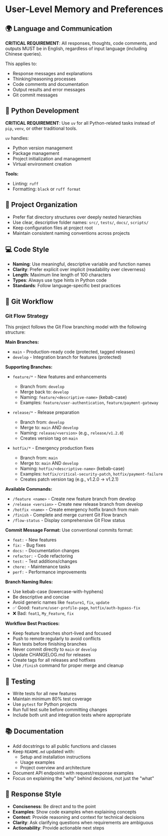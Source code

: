 # User-Level Memory and Preferences

## 🌍 Language and Communication
**CRITICAL REQUIREMENT**: All responses, thoughts, code comments, and outputs MUST be in English, regardless of input language (including Chinese queries).

This applies to:
- Response messages and explanations
- Thinking/reasoning processes
- Code comments and documentation
- Output results and error messages
- Git commit messages

## 🐍 Python Development
**CRITICAL REQUIREMENT**: Use `uv` for all Python-related tasks instead of `pip`, `venv`, or other traditional tools.

`uv` handles:
- Python version management
- Package management
- Project initialization and management
- Virtual environment creation

**Tools:**
- Linting: `ruff`
- Formatting: `black` or `ruff format`

## 📁 Project Organization
- Prefer flat directory structures over deeply nested hierarchies
- Use clear, descriptive folder names: `src/`, `tests/`, `docs/`, `scripts/`
- Keep configuration files at project root
- Maintain consistent naming conventions across projects

## 💻 Code Style
- **Naming**: Use meaningful, descriptive variable and function names
- **Clarity**: Prefer explicit over implicit (readability over cleverness)
- **Length**: Maximum line length of 100 characters
- **Types**: Always use type hints in Python code
- **Standards**: Follow language-specific best practices

## 🔄 Git Workflow

### Git Flow Strategy
This project follows the Git Flow branching model with the following structure:

**Main Branches:**
- `main` - Production-ready code (protected, tagged releases)
- `develop` - Integration branch for features (protected)

**Supporting Branches:**
- `feature/*` - New features and enhancements
  - Branch from: `develop`
  - Merge back to: `develop`
  - Naming: `feature/<descriptive-name>` (kebab-case)
  - Examples: `feature/user-authentication`, `feature/payment-gateway`

- `release/*` - Release preparation
  - Branch from: `develop`
  - Merge to: `main` AND `develop`
  - Naming: `release/<version>` (e.g., `release/v1.2.0`)
  - Creates version tag on `main`

- `hotfix/*` - Emergency production fixes
  - Branch from: `main`
  - Merge to: `main` AND `develop`
  - Naming: `hotfix/<descriptive-name>` (kebab-case)
  - Examples: `hotfix/critical-security-patch`, `hotfix/payment-failure`
  - Creates patch version tag (e.g., v1.2.0 → v1.2.1)

**Available Commands:**
- `/feature <name>` - Create new feature branch from develop
- `/release <version>` - Create new release branch from develop
- `/hotfix <name>` - Create emergency hotfix branch from main
- `/finish` - Complete and merge current Git Flow branch
- `/flow-status` - Display comprehensive Git Flow status

**Commit Message Format:**
Use conventional commits format:
- `feat:` - New features
- `fix:` - Bug fixes
- `docs:` - Documentation changes
- `refactor:` - Code refactoring
- `test:` - Test additions/changes
- `chore:` - Maintenance tasks
- `perf:` - Performance improvements

**Branch Naming Rules:**
- Use kebab-case (lowercase-with-hyphens)
- Be descriptive and concise
- Avoid generic names like `feature1`, `fix`, `update`
- ✅ Good: `feature/user-profile-page`, `hotfix/auth-bypass-fix`
- ❌ Bad: `feat1`, `My_Feature`, `fix`

**Workflow Best Practices:**
- Keep feature branches short-lived and focused
- Push to remote regularly to avoid conflicts
- Run tests before finishing branches
- Never commit directly to `main` or `develop`
- Update CHANGELOG.md for releases
- Create tags for all releases and hotfixes
- Use `/finish` command for proper merge and cleanup

## 🧪 Testing
- Write tests for all new features
- Maintain minimum 80% test coverage
- Use `pytest` for Python projects
- Run full test suite before committing changes
- Include both unit and integration tests where appropriate

## 📚 Documentation
- Add docstrings to all public functions and classes
- Keep `README.md` updated with:
  - Setup and installation instructions
  - Usage examples
  - Project overview and architecture
- Document API endpoints with request/response examples
- Focus on explaining the "why" behind decisions, not just the "what"

## 💬 Response Style
- **Conciseness**: Be direct and to the point
- **Examples**: Show code examples when explaining concepts
- **Context**: Provide reasoning and context for technical decisions
- **Clarity**: Ask clarifying questions when requirements are ambiguous
- **Actionability**: Provide actionable next steps
